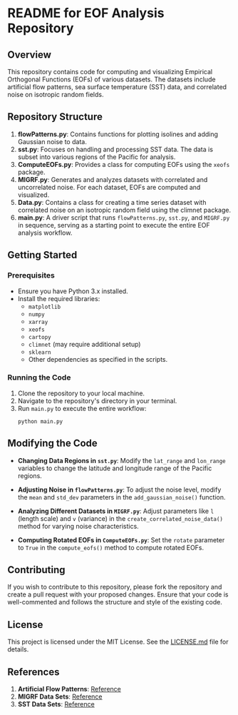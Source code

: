 
# README for EOF Analysis Repository

## Overview

This repository contains code for computing and visualizing Empirical Orthogonal Functions (EOFs) of various datasets. The datasets include artificial flow patterns, sea surface temperature (SST) data, and correlated noise on isotropic random fields.

## Repository Structure

1. **flowPatterns.py**: Contains functions for plotting isolines and adding Gaussian noise to data. 
2. **sst.py**: Focuses on handling and processing SST data. The data is subset into various regions of the Pacific for analysis.
3. **ComputeEOFs.py**: Provides a class for computing EOFs using the `xeofs` package.
4. **MIGRF.py**: Generates and analyzes datasets with correlated and uncorrelated noise. For each dataset, EOFs are computed and visualized.
5. **Data.py**: Contains a class for creating a time series dataset with correlated noise on an isotropic random field using the climnet package.
6. **main.py**: A driver script that runs `flowPatterns.py`, `sst.py`, and `MIGRF.py` in sequence, serving as a starting point to execute the entire EOF analysis workflow.

## Getting Started

### Prerequisites

- Ensure you have Python 3.x installed.
- Install the required libraries:
  - `matplotlib`
  - `numpy`
  - `xarray`
  - `xeofs`
  - `cartopy`
  - `climnet` (may require additional setup)
  - `sklearn`
  - Other dependencies as specified in the scripts.

### Running the Code

1. Clone the repository to your local machine.
2. Navigate to the repository's directory in your terminal.
3. Run `main.py` to execute the entire workflow:
   ```
   python main.py
   ```

## Modifying the Code

- **Changing Data Regions in `sst.py`**: Modify the `lat_range` and `lon_range` variables to change the latitude and longitude range of the Pacific regions.
  
- **Adjusting Noise in `flowPatterns.py`**: To adjust the noise level, modify the `mean` and `std_dev` parameters in the `add_gaussian_noise()` function.

- **Analyzing Different Datasets in `MIGRF.py`**: Adjust parameters like `l` (length scale) and `v` (variance) in the `create_correlated_noise_data()` method for varying noise characteristics.

- **Computing Rotated EOFs in `ComputeEOFs.py`**: Set the `rotate` parameter to `True` in the `compute_eofs()` method to compute rotated EOFs.

## Contributing

If you wish to contribute to this repository, please fork the repository and create a pull request with your proposed changes. Ensure that your code is well-commented and follows the structure and style of the existing code.

## License

This project is licensed under the MIT License. See the [LICENSE.md](LICENSE.md) file for details.

## References

1. **Artificial Flow Patterns**: [Reference](https://rmets.onlinelibrary.wiley.com/doi/abs/10.1002/joc.1574)
2. **MIGRF Data Sets**: [Reference](https://journals.ametsoc.org/view/journals/clim/36/10/JCLI-D-22-0549.1.xml)
3. **SST Data Sets**: [Reference](https://psl.noaa.gov/data/gridded/data.noaa.ersst.v5.html)
